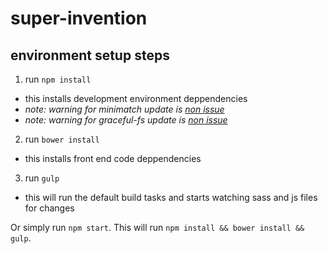 # super-invention

## environment setup steps

1. run `npm install`
  * this installs development environment deppendencies
  * _note: warning for minimatch update is [non issue](https://github.com/gulpjs/gulp/issues/1716)_
  * _note: warning for graceful-fs update is [non issue](https://github.com/gulpjs/gulp/issues/1571)_

2. run `bower install`
  * this installs front end code deppendencies

3. run `gulp`
  * this will run the default build tasks and starts watching sass and js files for changes

Or simply run `npm start`. This will run `npm install && bower install && gulp`.
